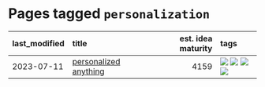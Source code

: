 # Pages tagged `personalization`

|last_modified|title|est. idea maturity|tags
|:---|:---|---:|:---|
|2023-07-11|[personalized anything](../personalized_anything.md)|4159|[![](https://img.shields.io/badge/tag-gdpr_data_export-1ee399)](../tags/gdpr_data_export.md) [![](https://img.shields.io/badge/tag-llm-e6ab9)](../tags/llm.md) [![](https://img.shields.io/badge/tag-personalization-49fd1a)](../tags/personalization.md) [![](https://img.shields.io/badge/tag-productivity-6edb5)](../tags/productivity.md)|